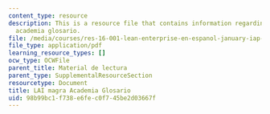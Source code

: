 ```yaml
---
content_type: resource
description: This is a resource file that contains information regarding LAI magra
  academia glosario.
file: /media/courses/res-16-001-lean-enterprise-en-espanol-january-iap-2012/98b99bc1f738e6fec0f745be2d03667f_MITRES_16_001IAP12_Glosa.pdf
file_type: application/pdf
learning_resource_types: []
ocw_type: OCWFile
parent_title: Material de lectura
parent_type: SupplementalResourceSection
resourcetype: Document
title: LAI magra Academia Glosario
uid: 98b99bc1-f738-e6fe-c0f7-45be2d03667f
---
```

